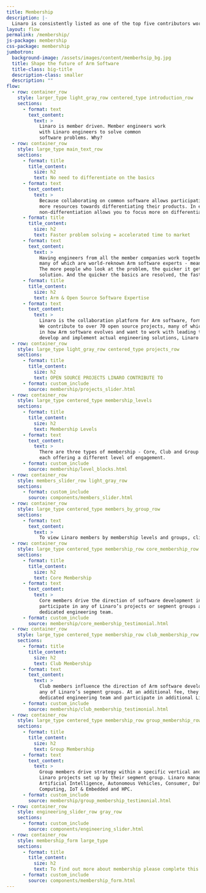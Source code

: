 ```yaml
---
title: Membership
description: |-
  Linaro is consistently listed as one of the top five contributors worldwide to the Linux Kernel and works on more than 70 open source projects.
layout: flow
permalink: /membership/
js-package: membership
css-package: membership
jumbotron:
  background-image: /assets/images/content/memberhsip_bg.jpg
  title: Shape the future of Arm Software
  title-class: big-title
  description-class: smaller
  description: ""
flow:
  - row: container_row
    style: larger_type light_gray_row centered_type introduction_row
    sections:
      - format: text
        text_content:
          text: >
            Linaro is member driven. Member engineers work
            with Linaro engineers to solve common
            software problems. Why?
  - row: container_row
    style: large_type main_text_row
    sections:
      - format: title
        title_content:
          size: h2
          text: No need to differentiate on the basics
      - format: text
        text_content:
          text: >
            Because collaborating on common software allows participating member companies to direct
            more resources towards differentiating their products. In effect, collaborating on
            non-differentiation allows you to focus more on differentiation.
      - format: title
        title_content:
          size: h2
          text: Faster problem solving = accelerated time to market
      - format: text
        text_content:
          text: >
            Having engineers from all the member companies work together with Linaro engineers -
            many of which are world-reknown Arm software experts - means more eyes on the problem.
            The more people who look at the problem, the quicker it gets solved and the better the
            solution. And the quicker the basics are resolved, the faster you get your product to market.
      - format: title
        title_content:
          size: h2
          text: Arm & Open Source Software Expertise
      - format: text
        text_content:
          text: >
            Linaro is the collaboration platform for Arm software, formed in 2010 for this very purpose.
            We contribute to over 70 open source projects, many of which we maintain. If you want a say
            in how Arm software evolves and want to work with leading technology companies to
            develop and implement actual engineering solutions, Linaro membership is for you.
  - row: container_row
    style: large_type light_gray_row centered_type projects_row
    sections:
      - format: title
        title_content:
          size: h2
          text: OPEN SOURCE PROJECTS LINARO CONTRIBUTE TO
      - format: custom_include
        source: membership/projects_slider.html
  - row: container_row
    style: large_type centered_type membership_levels
    sections:
      - format: title
        title_content:
          size: h2
          text: Membership Levels
      - format: text
        text_content:
          text: >
            There are three types of membership - Core, Club and Group -
            each offering a different level of engagement.
      - format: custom_include
        source: membership/level_blocks.html
  - row: container_row
    style: members_slider_row light_gray_row
    sections:
      - format: custom_include
        source: components/members_slider.html
  - row: container_row
    style: large_type centered_type members_by_group_row
    sections:
      - format: text
        text_content:
          text: >
            To view Linaro members by membership levels and groups, click [here](/members-by-group/)
  - row: container_row
    style: large_type centered_type membership_row core_membership_row
    sections:
      - format: title
        title_content:
          size: h2
          text: Core Membership
      - format: text
        text_content:
          text: >
            Core members drive the direction of software development in the Arm ecosystem. They can
            participate in any of Linaro’s projects or segment groups and have access to their own
            dedicated engineering team.
      - format: custom_include
        source: membership/core_membership_testimonial.html
  - row: container_row
    style: large_type centered_type membership_row club_membership_row
    sections:
      - format: title
        title_content:
          size: h2
          text: Club Membership
      - format: text
        text_content:
          text: >
            Club members influence the direction of Arm software development and can participate in
            any of Linaro’s segment groups. At an additional fee, they can also have access to their own
            dedicated engineering team and participate in additional Linaro projects.
      - format: custom_include
        source: membership/club_membership_testimonial.html
  - row: container_row
    style: large_type centered_type membership_row group_membership_row
    sections:
      - format: title
        title_content:
          size: h2
          text: Group Membership
      - format: text
        text_content:
          text: >
            Group members drive strategy within a specific vertical and can participate in any of the
            Linaro projects set up by their segment group. Linaro manages the following groups:
            Artificial Intelligence, Autonomous Vehicles, Consumer, Datacenter & Cloud, Edge & Fog
            Computing, IoT & Embedded and HPC.
      - format: custom_include
        source: membership/group_membership_testimonial.html
  - row: container_row
    style: engineering_slider_row gray_row
    sections:
      - format: custom_include
        source: components/engineering_slider.html
  - row: container_row
    style: membership_form large_type
    sections:
      - format: title
        title_content:
          size: h2
          text: To find out more about membership please complete this form
      - format: custom_include
        source: components/membership_form.html
---
```

